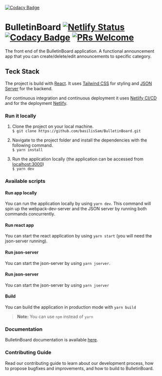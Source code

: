 [![Codacy Badge](https://api.codacy.com/project/badge/Grade/e5e0f5a3eaad4889a647e2b418e4d510)](https://app.codacy.com/gh/basilisSam/BulletinBoard?utm_source=github.com&utm_medium=referral&utm_content=basilisSam/BulletinBoard&utm_campaign=Badge_Grade_Settings)
# BulletinBoard [![Netlify Status](https://api.netlify.com/api/v1/badges/e8658376-160e-4dfd-bd49-0c20b60e4a47/deploy-status)](https://app.netlify.com/sites/bulletinboardd/deploys) [![Codacy Badge](https://app.codacy.com/project/badge/Grade/dcf848f155144840a71ed9198b77e16b)](https://www.codacy.com/gh/basilisSam/BulletinBoard/dashboard?utm_source=github.com&amp;utm_medium=referral&amp;utm_content=basilisSam/BulletinBoard&amp;utm_campaign=Badge_Grade) [![PRs Welcome](https://img.shields.io/badge/PRs-welcome-brightgreen.svg)](https://github.com/apavlidi/IT_API/wiki/How-to-contribute)

The front end of the BulletinBoard application. A functional announcement app that you can create/delete/edit announcements to specific category.

## Teck Stack

The project is build with [React](https://reactjs.org/). It uses [Tailwind CSS](https://tailwindcss.com/) for styling and [JSON Server](https://www.npmjs.com/package/json-server) for the backend.

For continuous integration and continuous deployment it uses [Netlify CI/CD](https://www.netlify.com/) and for the deployment [Netlify](https://www.netlify.com/).

### Run it locally

1. Clone the project on your local machine. <br/>
   `$ git clone https://github.com/basilisSam/BulletinBoard.git`

2. Navigate to the project folder and install the dependencies with the following command. <br/>
   `$ yarn install`

3. Run the application locally (the application can be accessed from [localhost:3000](http://localhost:3000/)) <br/>
   `$ yarn dev`

### Available scripts

#### Run app locally

You can run the application locally by using `yarn dev`. This command will spin up the webpack-dev-server and the JSON server by running both commands concurrently.

#### Run react app

You can start the react application by using `yarn start` (you will need the json-server running).

#### Run json-server

You can start the json-server by using `yarn jserver`.

#### Run json-server

You can start the json-server by using `yarn jserver`

#### Build

You can build the application in production mode with `yarn build`

> **Note:** You can use `npm` instead of `yarn`

### Documentation

BulletinBoard documentation is available [here](https://github.com/basilisSam/BulletinBoard/wiki).

### Contributing Guide

Read our contributing guide to learn about our development process, how to propose bugfixes and improvements, and how to build to BulletinBoard.
